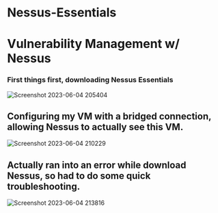 # Nessus-Essentials
<h1>Vulnerability Management w/ Nessus</h1>

<h3>First things first, downloading Nessus Essentials</h3>

![Screenshot 2023-06-04 205404](https://github.com/CadenGH/Nessus-Essentials/assets/120143682/61ffebb4-ec62-4674-9f38-1ea0e10a1e23)

<h2>Configuring my VM with a bridged connection, allowing Nessus to actually see this VM.</h2>

![Screenshot 2023-06-04 210229](https://github.com/CadenGH/Nessus-Essentials/assets/120143682/8ff8d0af-16ea-485f-86b4-2385a5e9ba83)

<h2>Actually ran into an error while download Nessus, so had to do some quick troubleshooting.</h2>

![Screenshot 2023-06-04 213816](https://github.com/CadenGH/Nessus-Essentials/assets/120143682/6531864c-1d59-4269-a225-528708a4c064)
